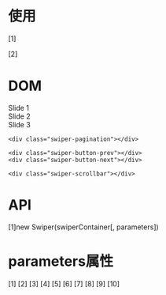 # 使用
[1]<link rel="stylesheet" href="https://unpkg.com/swiper/swiper-bundle.css">  
<!-- CDN引入CSS -->
[2]<script src="https://unpkg.com/swiper/swiper-bundle.js"> </script> 
<!-- CDN引入js -->

# DOM
<div class="swiper-container">
    <div class="swiper-wrapper">
        <div class="swiper-slide">Slide 1</div>
        <div class="swiper-slide">Slide 2</div>
        <div class="swiper-slide">Slide 3</div>
    </div>
<!-- [包装器] -->

    <div class="swiper-pagination"></div>
<!-- 如果需要分页器 -->
    
    <div class="swiper-button-prev"></div>
    <div class="swiper-button-next"></div>
<!-- 如果需要导航按钮 -->
    
    <div class="swiper-scrollbar"></div>
<!-- 如果需要滚动条 -->

</div>

# API
[1]new Swiper(swiperContainer[, parameters])
<!-- 初始化 -->

# parameters属性
[1]
[2]
[3]
[4]
[5]
[6]
[7]
[8]
[9]
[10]